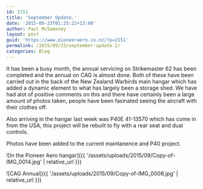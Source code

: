 ```yaml
---
id: 2151
title: 'September Update.'
date: '2015-09-23T01:25:22+13:00'
author: Paul McSweeney
layout: post
guid: 'https://www.pioneeraero.co.nz/?p=2151'
permalink: /2015/09/23/september-update-2/
categories: Blog
---
```


It has been a busy month, the annual servicing on Strikemaster 62 has been completed and the annual on CAG is almost done. Both of these have been carried out in the back of the New Zealand Warbirds main hangar which has added a dynamic element to what has largely been a storage shed. We have had alot of positive comments on this and there have certainly been a large amount of photos taken, people have been fasinated seeing the aircraft with their clothes off.

Also arriving in the hangar last week was P40E 41-13570 which has come in from the USA, this project will be rebuilt to fly with a rear seat and dual controls.

Photos have been added to the current maintanence and P40 project.

![In the Pioneer Aero hangar]({{ '/assets/uploads/2015/09/Copy-of-IMG_0014.jpg' | relative_url }})

![CAG Annual]({{ '/assets/uploads/2015/09/Copy-of-IMG_0008.jpg' | relative_url }})
